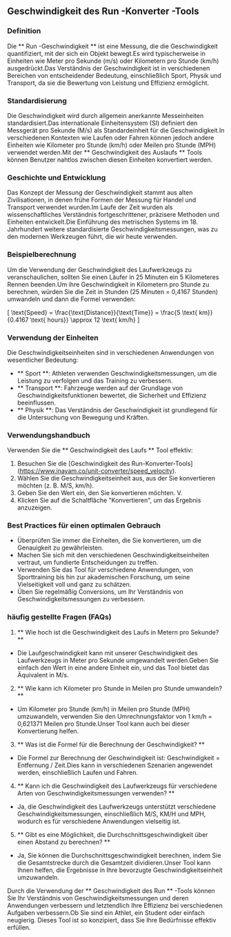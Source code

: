 ## Geschwindigkeit des Run -Konverter -Tools

### Definition
Die ** Run -Geschwindigkeit ** ist eine Messung, die die Geschwindigkeit quantifiziert, mit der sich ein Objekt bewegt.Es wird typischerweise in Einheiten wie Meter pro Sekunde (m/s) oder Kilometern pro Stunde (km/h) ausgedrückt.Das Verständnis der Geschwindigkeit ist in verschiedenen Bereichen von entscheidender Bedeutung, einschließlich Sport, Physik und Transport, da sie die Bewertung von Leistung und Effizienz ermöglicht.

### Standardisierung
Die Geschwindigkeit wird durch allgemein anerkannte Messeinheiten standardisiert.Das internationale Einheitensystem (SI) definiert den Messgerät pro Sekunde (M/s) als Standardeinheit für die Geschwindigkeit.In verschiedenen Kontexten wie Laufen oder Fahren können jedoch andere Einheiten wie Kilometer pro Stunde (km/h) oder Meilen pro Stunde (MPH) verwendet werden.Mit der ** Geschwindigkeit des Auslaufs ** Tools können Benutzer nahtlos zwischen diesen Einheiten konvertiert werden.

### Geschichte und Entwicklung
Das Konzept der Messung der Geschwindigkeit stammt aus alten Zivilisationen, in denen frühe Formen der Messung für Handel und Transport verwendet wurden.Im Laufe der Zeit wurden als wissenschaftliches Verständnis fortgeschrittener, präzisere Methoden und Einheiten entwickelt.Die Einführung des metrischen Systems im 18. Jahrhundert weitere standardisierte Geschwindigkeitsmessungen, was zu den modernen Werkzeugen führt, die wir heute verwenden.

### Beispielberechnung
Um die Verwendung der Geschwindigkeit des Laufwerkzeugs zu veranschaulichen, sollten Sie einen Läufer in 25 Minuten ein 5 Kilometeres Rennen beenden.Um ihre Geschwindigkeit in Kilometern pro Stunde zu berechnen, würden Sie die Zeit in Stunden (25 Minuten = 0,4167 Stunden) umwandeln und dann die Formel verwenden:

\[ \text{Speed} = \frac{\text{Distance}}{\text{Time}} = \frac{5 \text{ km}}{0.4167 \text{ hours}} \approx 12 \text{ km/h} \]

### Verwendung der Einheiten
Die Geschwindigkeitseinheiten sind in verschiedenen Anwendungen von wesentlicher Bedeutung:
- ** Sport **: Athleten verwenden Geschwindigkeitsmessungen, um die Leistung zu verfolgen und das Training zu verbessern.
- ** Transport **: Fahrzeuge werden auf der Grundlage von Geschwindigkeitsfunktionen bewertet, die Sicherheit und Effizienz beeinflussen.
- ** Physik **: Das Verständnis der Geschwindigkeit ist grundlegend für die Untersuchung von Bewegung und Kräften.

### Verwendungshandbuch
Verwenden Sie die ** Geschwindigkeit des Laufs ** Tool effektiv:
1. Besuchen Sie die [Geschwindigkeit des Run-Konverter-Tools] (https://www.inayam.co/unit-converter/speed_velocity).
2. Wählen Sie die Geschwindigkeitseinheit aus, aus der Sie konvertieren möchten (z. B. M/S, km/h).
3. Geben Sie den Wert ein, den Sie konvertieren möchten.
V.
5. Klicken Sie auf die Schaltfläche "Konvertieren", um das Ergebnis anzuzeigen.

### Best Practices für einen optimalen Gebrauch
- Überprüfen Sie immer die Einheiten, die Sie konvertieren, um die Genauigkeit zu gewährleisten.
- Machen Sie sich mit den verschiedenen Geschwindigkeitseinheiten vertraut, um fundierte Entscheidungen zu treffen.
- Verwenden Sie das Tool für verschiedene Anwendungen, von Sporttraining bis hin zur akademischen Forschung, um seine Vielseitigkeit voll und ganz zu schätzen.
- Üben Sie regelmäßig Conversions, um Ihr Verständnis von Geschwindigkeitsmessungen zu verbessern.

### häufig gestellte Fragen (FAQs)

1. ** Wie hoch ist die Geschwindigkeit des Laufs in Metern pro Sekunde? **
- Die Laufgeschwindigkeit kann mit unserer Geschwindigkeit des Laufwerkzeugs in Meter pro Sekunde umgewandelt werden.Geben Sie einfach den Wert in eine andere Einheit ein, und das Tool bietet das Äquivalent in M/s.

2. ** Wie kann ich Kilometer pro Stunde in Meilen pro Stunde umwandeln? **
- Um Kilometer pro Stunde (km/h) in Meilen pro Stunde (MPH) umzuwandeln, verwenden Sie den Umrechnungsfaktor von 1 km/h = 0,621371 Meilen pro Stunde.Unser Tool kann auch bei dieser Konvertierung helfen.

3. ** Was ist die Formel für die Berechnung der Geschwindigkeit? **
- Die Formel zur Berechnung der Geschwindigkeit ist: Geschwindigkeit = Entfernung / Zeit.Dies kann in verschiedenen Szenarien angewendet werden, einschließlich Laufen und Fahren.

4. ** Kann ich die Geschwindigkeit des Laufwerkzeugs für verschiedene Arten von Geschwindigkeitsmessungen verwenden? **
- Ja, die Geschwindigkeit des Laufwerkzeugs unterstützt verschiedene Geschwindigkeitsmessungen, einschließlich M/S, KM/H und MPH, wodurch es für verschiedene Anwendungen vielseitig ist.

5. ** Gibt es eine Möglichkeit, die Durchschnittsgeschwindigkeit über einen Abstand zu berechnen? **
- Ja, Sie können die Durchschnittsgeschwindigkeit berechnen, indem Sie die Gesamtstrecke durch die Gesamtzeit dividieren.Unser Tool kann Ihnen helfen, die Ergebnisse in Ihre bevorzugte Geschwindigkeitseinheit umzuwandeln.

Durch die Verwendung der ** Geschwindigkeit des Run ** -Tools können Sie Ihr Verständnis von Geschwindigkeitsmessungen und deren Anwendungen verbessern und letztendlich Ihre Effizienz bei verschiedenen Aufgaben verbessern.Ob Sie sind ein Athlet, ein Student oder einfach neugierig. Dieses Tool ist so konzipiert, dass Sie Ihre Bedürfnisse effektiv erfüllen.
